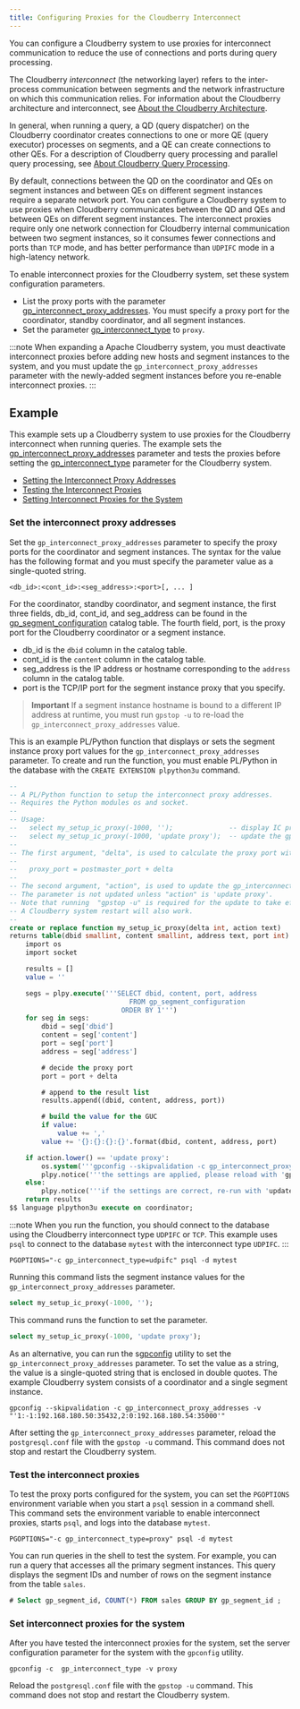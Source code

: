 ```yaml
---
title: Configuring Proxies for the Cloudberry Interconnect 
---
```


You can configure a Cloudberry system to use proxies for interconnect communication to reduce the use of connections and ports during query processing.

The Cloudberry *interconnect* (the networking layer) refers to the inter-process communication between segments and the network infrastructure on which this communication relies. For information about the Cloudberry architecture and interconnect, see [About the Cloudberry Architecture](../intro/arch_overview.html).

In general, when running a query, a QD (query dispatcher) on the Cloudberry coordinator creates connections to one or more QE (query executor) processes on segments, and a QE can create connections to other QEs. For a description of Cloudberry query processing and parallel query processing, see [About Cloudberry Query Processing](../query/topics/parallel-proc.html).

By default, connections between the QD on the coordinator and QEs on segment instances and between QEs on different segment instances require a separate network port. You can configure a Cloudberry system to use proxies when Cloudberry communicates between the QD and QEs and between QEs on different segment instances. The interconnect proxies require only one network connection for Cloudberry internal communication between two segment instances, so it consumes fewer connections and ports than `TCP` mode, and has better performance than `UDPIFC` mode in a high-latency network.

To enable interconnect proxies for the Cloudberry system, set these system configuration parameters.

- List the proxy ports with the parameter [gp_interconnect_proxy_addresses](../../ref_guide/config_params/guc-list.html#gp_interconnect_proxy_addresses). You must specify a proxy port for the coordinator, standby coordinator, and all segment instances.
- Set the parameter [gp_interconnect_type](../../ref_guide/config_params/guc-list.html#gp_interconnect_type) to `proxy`.

:::note
When expanding a Apache Cloudberry system, you must deactivate interconnect proxies before adding new hosts and segment instances to the system, and you must update the `gp_interconnect_proxy_addresses` parameter with the newly-added segment instances before you re-enable interconnect proxies.
:::

## Example

This example sets up a Cloudberry system to use proxies for the Cloudberry interconnect when running queries. The example sets the [gp_interconnect_proxy_addresses](../../ref_guide/config_params/guc-list.html#gp_interconnect_proxy_addresses) parameter and tests the proxies before setting the [gp_interconnect_type](../../ref_guide/config_params/guc-list.html#gp_interconnect_type) parameter for the Cloudberry system.

- [Setting the Interconnect Proxy Addresses](#set_proxy_address)
- [Testing the Interconnect Proxies](#test_proxy)
- [Setting Interconnect Proxies for the System](#set_gpdb_proxy)

### Set the interconnect proxy addresses

Set the `gp_interconnect_proxy_addresses` parameter to specify the proxy ports for the coordinator and segment instances. The syntax for the value has the following format and you must specify the parameter value as a single-quoted string.

```
<db_id>:<cont_id>:<seg_address>:<port>[, ... ]
```

For the coordinator, standby coordinator, and segment instance, the first three fields, db_id, cont_id, and seg_address can be found in the [gp_segment_configuration](../../ref_guide/system_catalogs/gp_segment_configuration.html) catalog table. The fourth field, port, is the proxy port for the Cloudberry coordinator or a segment instance.

- db_id is the `dbid` column in the catalog table.
- cont_id is the `content` column in the catalog table.
- seg_address is the IP address or hostname corresponding to the `address` column in the catalog table.
- port is the TCP/IP port for the segment instance proxy that you specify.

> **Important** If a segment instance hostname is bound to a different IP address at runtime, you must run `gpstop -u` to re-load the `gp_interconnect_proxy_addresses` value.

This is an example PL/Python function that displays or sets the segment instance proxy port values for the `gp_interconnect_proxy_addresses` parameter. To create and run the function, you must enable PL/Python in the database with the `CREATE EXTENSION plpython3u` command.

```sql
--
-- A PL/Python function to setup the interconnect proxy addresses.
-- Requires the Python modules os and socket.
--
-- Usage:
--   select my_setup_ic_proxy(-1000, '');              -- display IC proxy values for segments
--   select my_setup_ic_proxy(-1000, 'update proxy');  -- update the gp_interconnect_proxy_addresses parameter
--
-- The first argument, "delta", is used to calculate the proxy port with this formula:
--
--   proxy_port = postmaster_port + delta
--
-- The second argument, "action", is used to update the gp_interconnect_proxy_addresses parameter.
-- The parameter is not updated unless "action" is 'update proxy'.
-- Note that running  "gpstop -u" is required for the update to take effect. 
-- A Cloudberry system restart will also work.
--
create or replace function my_setup_ic_proxy(delta int, action text)
returns table(dbid smallint, content smallint, address text, port int) as $$
    import os
    import socket

    results = []
    value = ''

    segs = plpy.execute('''SELECT dbid, content, port, address
                              FROM gp_segment_configuration
                            ORDER BY 1''')
    for seg in segs:
        dbid = seg['dbid']
        content = seg['content']
        port = seg['port']
        address = seg['address']

        # decide the proxy port
        port = port + delta

        # append to the result list
        results.append((dbid, content, address, port))

        # build the value for the GUC
        if value:
            value += ','
        value += '{}:{}:{}:{}'.format(dbid, content, address, port)

    if action.lower() == 'update proxy':
        os.system('''gpconfig --skipvalidation -c gp_interconnect_proxy_addresses -v "'{}'"'''.format(value))
        plpy.notice('''the settings are applied, please reload with 'gpstop -u' to take effect.''')
    else:
        plpy.notice('''if the settings are correct, re-run with 'update proxy' to apply.''')
    return results
$$ language plpython3u execute on coordinator;
```

:::note
When you run the function, you should connect to the database using the Cloudberry interconnect type `UDPIFC` or `TCP`. This example uses `psql` to connect to the database `mytest` with the interconnect type `UDPIFC`.
:::

```shell
PGOPTIONS="-c gp_interconnect_type=udpifc" psql -d mytest
```

Running this command lists the segment instance values for the `gp_interconnect_proxy_addresses` parameter.

```sql
select my_setup_ic_proxy(-1000, '');
```

This command runs the function to set the parameter.

```sql
select my_setup_ic_proxy(-1000, 'update proxy');
```

As an alternative, you can run the s[gpconfig](../../utility_guide/ref/gpconfig.html) utility to set the `gp_interconnect_proxy_addresses` parameter. To set the value as a string, the value is a single-quoted string that is enclosed in double quotes. The example Cloudberry system consists of a coordinator and a single segment instance.

```shell
gpconfig --skipvalidation -c gp_interconnect_proxy_addresses -v "'1:-1:192.168.180.50:35432,2:0:192.168.180.54:35000'"
```

After setting the `gp_interconnect_proxy_addresses` parameter, reload the `postgresql.conf` file with the `gpstop -u` command. This command does not stop and restart the Cloudberry system.

### Test the interconnect proxies

To test the proxy ports configured for the system, you can set the `PGOPTIONS` environment variable when you start a `psql` session in a command shell. This command sets the environment variable to enable interconnect proxies, starts `psql`, and logs into the database `mytest`.

```shell
PGOPTIONS="-c gp_interconnect_type=proxy" psql -d mytest
```

You can run queries in the shell to test the system. For example, you can run a query that accesses all the primary segment instances. This query displays the segment IDs and number of rows on the segment instance from the table `sales`.

```sql
# Select gp_segment_id, COUNT(*) FROM sales GROUP BY gp_segment_id ;
```

### Set interconnect proxies for the system

After you have tested the interconnect proxies for the system, set the server configuration parameter for the system with the `gpconfig` utility.

```shell
gpconfig -c  gp_interconnect_type -v proxy
```

Reload the `postgresql.conf` file with the `gpstop -u` command. This command does not stop and restart the Cloudberry system.
